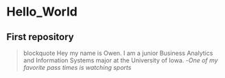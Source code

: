 # Hello_World
## First repository 
>blockquote Hey my name is Owen. I am a junior Business Analytics and Information Systems major at the University of Iowa.
-_One of my favorite pass times is watching sports_
